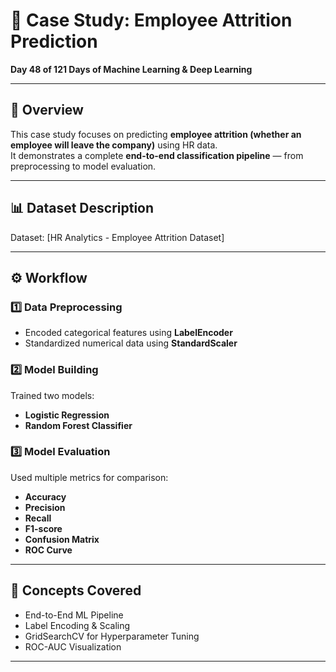# 🧩 Case Study: Employee Attrition Prediction
**Day 48 of 121 Days of Machine Learning & Deep Learning**

---

## 📘 Overview
This case study focuses on predicting **employee attrition (whether an employee will leave the company)** using HR data.  
It demonstrates a complete **end-to-end classification pipeline** — from preprocessing to model evaluation.

---

## 📊 Dataset Description
Dataset: [HR Analytics - Employee Attrition Dataset]

---

## ⚙️ Workflow

### 1️⃣ Data Preprocessing
- Encoded categorical features using **LabelEncoder**
- Standardized numerical data using **StandardScaler**

### 2️⃣ Model Building
Trained two models:
- **Logistic Regression**
- **Random Forest Classifier**

### 3️⃣ Model Evaluation
Used multiple metrics for comparison:
- **Accuracy**
- **Precision**
- **Recall**
- **F1-score**
- **Confusion Matrix**
- **ROC Curve**



---


## 🧠 Concepts Covered
- End-to-End ML Pipeline  
- Label Encoding & Scaling  
- GridSearchCV for Hyperparameter Tuning  
- ROC-AUC Visualization  

---